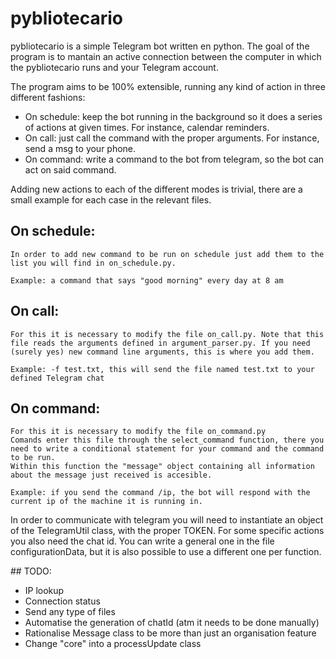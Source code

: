 # pybliotecario

pybliotecario is a simple Telegram bot written en python.
The goal of the program is to mantain an active connection between the computer in which the pybliotecario runs
and your Telegram account.

The program aims to be 100% extensible, running any kind of action in three different fashions:

- On schedule: keep the bot running in the background so it does a series of actions at given times. For instance, calendar reminders.
- On call: just call the command with the proper arguments. For instance, send a msg to your phone.
- On command: write a command to the bot from telegram, so the bot can act on said command.

Adding new actions to each of the different modes is trivial, there are a small example for each case in the relevant files.

## On schedule:

    In order to add new command to be run on schedule just add them to the list you will find in on_schedule.py.

    Example: a command that says "good morning" every day at 8 am

## On call:

    For this it is necessary to modify the file on_call.py. Note that this file reads the arguments defined in argument_parser.py. If you need (surely yes) new command line arguments, this is where you add them.

    Example: -f test.txt, this will send the file named test.txt to your defined Telegram chat

## On command:

    For this it is necessary to modify the file on_command.py
    Comands enter this file through the select_command function, there you need to write a conditional statement for your command and the command to be run.
    Within this function the "message" object containing all information about the message just received is accesible.

    Example: if you send the command /ip, the bot will respond with the current ip of the machine it is running in.


In order to communicate with telegram you will need to instantiate an object of the TelegramUtil class, with the proper TOKEN. For some specific actions you also need the chat id. You can write a general one in the file configurationData, but it is also possible to use a different one per function. 


## TODO:

- IP lookup
- Connection status
- Send any type of files
- Automatise the generation of chatId (atm it needs to be done manually)
- Rationalise Message class to be more than just an organisation feature
- Change "core" into a processUpdate class
